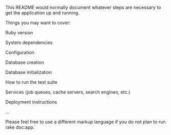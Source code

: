 This README would normally document whatever steps are necessary to get the application up and running.

Things you may want to cover:

Ruby version

System dependencies

Configuration

Database creation

Database initialization

How to run the test suite

Services (job queues, cache servers, search engines, etc.)

Deployment instructions

…

Please feel free to use a different markup language if you do not plan to run rake doc:app.